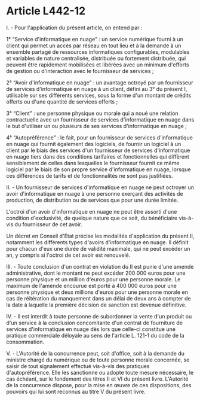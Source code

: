 # Article L442-12

I. - Pour l'application du présent article, on entend par :

1° “Service d'informatique en nuage” : un service numérique fourni à un client qui permet un accès par réseau en tout lieu et à la demande à un ensemble partagé de ressources informatiques configurables, modulables et variables de nature centralisée, distribuée ou fortement distribuée, qui peuvent être rapidement mobilisées et libérées avec un minimum d'efforts de gestion ou d'interaction avec le fournisseur de services ;

2° “Avoir d'informatique en nuage” : un avantage octroyé par un fournisseur de services d'informatique en nuage à un client, défini au 3° du présent I, utilisable sur ses différents services, sous la forme d'un montant de crédits offerts ou d'une quantité de services offerts ;

3° “Client” : une personne physique ou morale qui a noué une relation contractuelle avec un fournisseur de services d'informatique en nuage dans le but d'utiliser un ou plusieurs de ses services d'informatique en nuage ;

4° “Autopréférence” : le fait, pour un fournisseur de services d'informatique en nuage qui fournit également des logiciels, de fournir un logiciel à un client par le biais des services d'un fournisseur de services d'informatique en nuage tiers dans des conditions tarifaires et fonctionnelles qui diffèrent sensiblement de celles dans lesquelles le fournisseur fournit ce même logiciel par le biais de son propre service d'informatique en nuage, lorsque ces différences de tarifs et de fonctionnalités ne sont pas justifiées.

II. - Un fournisseur de services d'informatique en nuage ne peut octroyer un avoir d'informatique en nuage à une personne exerçant des activités de production, de distribution ou de services que pour une durée limitée.

L'octroi d'un avoir d'informatique en nuage ne peut être assorti d'une condition d'exclusivité, de quelque nature que ce soit, du bénéficiaire vis-à-vis du fournisseur de cet avoir.

Un décret en Conseil d'Etat précise les modalités d'application du présent II, notamment les différents types d'avoirs d'informatique en nuage. Il définit pour chacun d'eux une durée de validité maximale, qui ne peut excéder un an, y compris si l'octroi de cet avoir est renouvelé.

III. - Toute conclusion d'un contrat en violation du II est punie d'une amende administrative, dont le montant ne peut excéder 200 000 euros pour une personne physique et un million d'euros pour une personne morale. Le maximum de l'amende encourue est porté à 400 000 euros pour une personne physique et deux millions d'euros pour une personne morale en cas de réitération du manquement dans un délai de deux ans à compter de la date à laquelle la première décision de sanction est devenue définitive.

IV. - Il est interdit à toute personne de subordonner la vente d'un produit ou d'un service à la conclusion concomitante d'un contrat de fourniture de services d'informatique en nuage dès lors que celle-ci constitue une pratique commerciale déloyale au sens de l'article L. 121-1 du code de la consommation.

V. - L'Autorité de la concurrence peut, soit d'office, soit à la demande du ministre chargé du numérique ou de toute personne morale concernée, se saisir de tout signalement effectué vis-à-vis des pratiques d'autopréférence. Elle les sanctionne ou adopte toute mesure nécessaire, le cas échéant, sur le fondement des titres II et VI du présent livre. L'Autorité de la concurrence dispose, pour la mise en œuvre de ces dispositions, des pouvoirs qui lui sont reconnus au titre V du présent livre.
